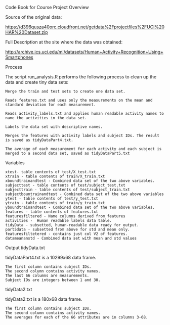 Code Book for Course Project
Overview

Source of the original data:

https://d396qusza40orc.cloudfront.net/getdata%2Fprojectfiles%2FUCI%20HAR%20Dataset.zip

Full Description at the site where the data was obtained:

http://archive.ics.uci.edu/ml/datasets/Human+Activity+Recognition+Using+Smartphones

Process

The script run_analysis.R performs the following process to clean up the data and create tiny data sets:

    Merge the train and test sets to create one data set.

    Reads features.txt and uses only the measurements on the mean and standard deviation for each measurement.

    Reads activity_labels.txt and applies human readable activity names to name the activities in the data set.

    Labels the data set with descriptive names. 

    Merges the features with activity labels and subject IDs. The result is saved as tidyDataPart4.txt.

    The average of each measurement for each activity and each subject is merged to a second data set, saved as tidyDataPart5.txt

Variables

    xtest- table contents of test/X_test.txt
    xtrain - table contents of train/X_train.txt
    xboundtrainandtest - Combined data set of the two above variables.
    subjecttest - table contents of test/subject_test.txt
    subjecttrain - table contents of test/subject_train.txt
    subjectbountrainandtest - Combined data set of the two above variables
    ytest - table contents of test/y_test.txt
    ytrain - table contents of train/y_train.txt
    yboundtrainandtest - Combined data set of the two above variables.
    features - table contents of features.txt
    featuresfiltered - Name columns derived from features
    activities -  Human readable labels data table. 
    tidyData - subsetted, human-readable data ready for output.
    part5data - subsetted from above for std and mean only. 
    featuresfiltetered - contains just col V2 of features. 
    datameananstd - Combined data set with mean and std values

Output
tidyData.txt

tidyDataPart4.txt is a 10299x68 data frame.

    The first column contains subject IDs.
    The second column contains activity names.
    The last 66 columns are measurements.
    Subject IDs are integers between 1 and 30.

tidyData2.txt

tidyData2.txt is a 180x68 data frame.

    The first column contains subject IDs.
    The second column contains activity names.
    The averages for each of the 66 attributes are in columns 3-68.
